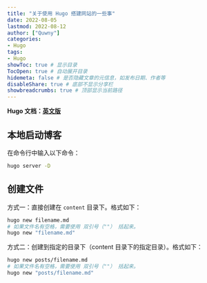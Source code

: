 ```yaml
---
title: "关于使用 Hugo 搭建网站的一些事"
date: 2022-08-05
lastmod: 2022-08-12
author: ["Quwny"]
categories: 
- Hugo
tags: 
- Hugo
showToc: true # 显示目录
TocOpen: true # 自动展开目录
hidemeta: false # 是否隐藏文章的元信息，如发布日期、作者等
disableShare: true # 底部不显示分享栏
showbreadcrumbs: true # 顶部显示当前路径
---
```


**Hugo 文档：[英文版](https://gohugo.io/)**

## 本地启动博客

在命令行中输入以下命令：

```sh
hugo server -D
```

## 创建文件

方式一：直接创建在 `content` 目录下。格式如下：

```sh
hugo new filename.md
# 如果文件名有空格，需要使用 双引号（""） 括起来。
hugo new "filename.md"
```

方式二：创建到指定的目录下（content 目录下的指定目录）。格式如下：

```sh
hugo new posts/filename.md
# 如果文件名有空格，需要使用 双引号（""） 括起来。
hugo new "posts/filename.md"
```
